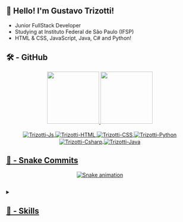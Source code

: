 ## 👋 Hello! I'm Gustavo Trizotti! 
- Junior FullStack Developer
- Studying at Instituto Federal de São Paulo (IFSP)
- HTML & CSS, JavaScript, Java, C# and Python!

## 🛠 - GitHub

<div align="center">
  <a href="https://github.com/GustavoTrizotti">
  <img height="140em" src="https://github-readme-stats.vercel.app/api?username=GustavoTrizotti&show_icons=true&theme=dark&include_all_commits=true&count_private=true"/>
  <img height="140em" src="https://github-readme-stats.vercel.app/api/top-langs/?username=GustavoTrizotti&layout=compact&langs_count=7&theme=dark"/>
</div>

<div align="center">
  <br>
  <img align="center" alt="Trizotti-Js" src="https://img.shields.io/badge/JavaScript-F7DF1E?style=for-the-badge&logo=javascript&logoColor=black">
  <img align="center" alt="Trizotti-HTML" src="https://img.shields.io/badge/HTML5-E34F26?style=for-the-badge&logo=html5&logoColor=white">
  <img align="center" alt="Trizotti-CSS" src="https://img.shields.io/badge/CSS3-1572B6?style=for-the-badge&logo=css3&logoColor=white">
  <img align="center" alt="Trizotti-Python" src="https://img.shields.io/badge/Python-14354C?style=for-the-badge&logo=python&logoColor=white">
  <img align="center" alt="Trizotti-Csharp" src="https://img.shields.io/badge/C%23-239120?style=for-the-badge&logo=c-sharp&logoColor=white">
  <img align="center" alt="Trizotti-Java" src="https://img.shields.io/badge/Java-ED8B00?style=for-the-badge&logo=java&logoColor=white">
</div>

## 🐍 - Snake Commits

<div align="center"> 

  ![Snake animation](https://github.com/GustavoTrizotti/GustavoTrizotti/blob/output/github-contribution-grid-snake.svg)
 
</div>

##

<details close="true">
  <summary><h2>📌 - Skills</h2></summary>
  <ul>
    <br>
    <li>JavaScript</li>
    <li>PHP</li>
    <li>MYSql</li>
    <li>Java</li>
    <li>Python</li>
    <li>C# (Unity)</li>
    <li>HTML & CSS</li>
    <li>Bootstrap & Bulma</li>
  </ul>
</details>
